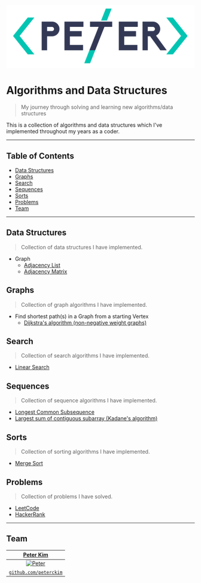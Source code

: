 <a href="http://peterckim.com"><img src="assets/logo.png" title="Peter Kim" alt="Peter Kim"></a>

# Algorithms and Data Structures

> My journey through solving and learning new algorithms/data structures

This is a collection of algorithms and data structures which I've implemented throughout my years as a coder.

---

## Table of Contents

- [Data Structures](#data-structures)
- [Graphs](#graphs)
- [Search](#search)
- [Sequences](#sequences)
- [Sorts](#sorts)
- [Problems](#problems)
- [Team](#team)

---

## Data Structures

> Collection of data structures I have implemented.

* Graph
    - [Adjacency List](src/data_structures/GraphAdjList.java)
    - [Adjacency Matrix](src/data_structures/GraphAdjMatrix.java)


## Graphs

> Collection of graph algorithms I have implemented.

* Find shortest path(s) in a Graph from a starting Vertex
    - [Dijkstra's algorithm (non-negative weight graphs)](src/graph/Dijkstra.java)


## Search

> Collection of search algorithms I have implemented.

* [Linear Search](src/search/LinearSearch.java)


## Sequences

> Collection of sequence algorithms I have implemented.

* [Longest Common Subsequence](src/sequences/LongestCommonSubsequence.java)
* [Largest sum of contiguous subarray (Kadane's algorithm)](src/sequences/Kadanes.java)


## Sorts

> Collection of sorting algorithms I have implemented.

* [Merge Sort](src/sorts/MergeSort.java)


## Problems

> Collection of problems I have solved.

* [LeetCode](src/problems/LeetCode.java)
* [HackerRank](src/problems/HackerRank.java)

---

## Team

|                   <a href="http://peterckim.com" target="_blank">**Peter Kim**</a>                   |
| :--------------------------------------------------------------------------------------------------: |
| [![Peter](https://avatars1.githubusercontent.com/u/24737634?v=3&s=200)](http://github.com/peterckim) |
|           <a href="http://github.com/peterckim" target="_blank">`github.com/peterckim`</a>           |
